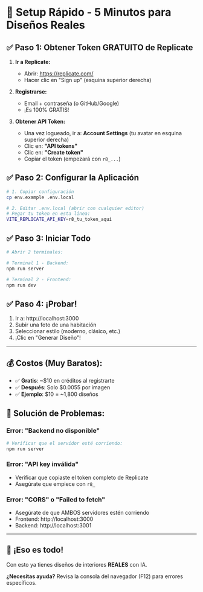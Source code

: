 # 🚀 Setup Rápido - 5 Minutos para Diseños Reales

## ✅ Paso 1: Obtener Token GRATUITO de Replicate

1. **Ir a Replicate:**
   - Abrir: https://replicate.com/
   - Hacer clic en "Sign up" (esquina superior derecha)

2. **Registrarse:**
   - Email + contraseña (o GitHub/Google)
   - ¡Es 100% GRATIS!

3. **Obtener API Token:**
   - Una vez logueado, ir a: **Account Settings** (tu avatar en esquina superior derecha)
   - Clic en: **"API tokens"**
   - Clic en: **"Create token"**
   - Copiar el token (empezará con `r8_...`)

## ✅ Paso 2: Configurar la Aplicación

```bash
# 1. Copiar configuración
cp env.example .env.local

# 2. Editar .env.local (abrir con cualquier editor)
# Pegar tu token en esta línea:
VITE_REPLICATE_API_KEY=r8_tu_token_aquí
```

## ✅ Paso 3: Iniciar Todo

```bash
# Abrir 2 terminales:

# Terminal 1 - Backend:
npm run server

# Terminal 2 - Frontend:
npm run dev
```

## ✅ Paso 4: ¡Probar!

1. Ir a: http://localhost:3000
2. Subir una foto de una habitación
3. Seleccionar estilo (moderno, clásico, etc.)
4. ¡Clic en "Generar Diseño"!

---

## 💰 **Costos (Muy Baratos):**

- ✅ **Gratis**: ~$10 en créditos al registrarte
- ✅ **Después**: Solo $0.0055 por imagen
- ✅ **Ejemplo**: $10 = ~1,800 diseños

## 🔧 **Solución de Problemas:**

### Error: "Backend no disponible"
```bash
# Verificar que el servidor esté corriendo:
npm run server
```

### Error: "API key inválida"
- Verificar que copiaste el token completo de Replicate
- Asegúrate que empiece con `r8_`

### Error: "CORS" o "Failed to fetch"
- Asegúrate de que AMBOS servidores estén corriendo
- Frontend: http://localhost:3000 
- Backend: http://localhost:3001

---

## 🎉 **¡Eso es todo!**

Con esto ya tienes diseños de interiores **REALES** con IA.

**¿Necesitas ayuda?** Revisa la consola del navegador (F12) para errores específicos.